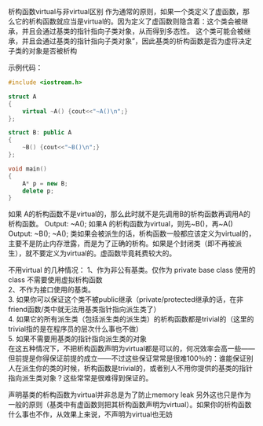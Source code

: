 析构函数virtual与非virtual区别
作为通常的原则，如果一个类定义了虚函数，那么它的析构函数就应当是virtual的。因为定义了虚函数则隐含着：这个类会被继承，并且会通过基类的指针指向子类对象，从而得到多态性。   这个类可能会被继承，并且会通过基类的指针指向子类对象”，因此基类的析构函数是否为虚将决定子类的对象是否被析构

示例代码：
```c++
#include <iostream.h>

struct A
{
    virtual ~A() {cout<<"~A()\n";}
};

struct B: public A
{
    ~B() {cout<<"~B()\n";}
};

void main()
{
    A* p = new B;
    delete p;
}
```

如果 A的析构函数不是virtual的，那么此时就不是先调用B的析构函数再调用A的析构函数。
Output:
~A(); 
如果A   的析构函数为virtual，则先~B()，再~A()  
Output:
~B();
~A();
       类如果会被派生的话，析构函数一般都应该定义为virtual的，主要不是防止内存泄露，而是为了正确的析构。如果是个封闭类（即不再被派生），就不要定义为virtual的。虚函数毕竟耗费较大的。

不用virtual 的几种情况：
  1、作为非公有基类。仅作为   private   base   class   使用的   class   不需要使用虚拟析构函数  
  2、不作为接口使用的基类。  
  3.   如果你可以保证这个类不被public继承（private/protected继承的话，在非friend函数/类中就无法用基类指针指向派生类了）  
  4.   如果它的所有派生类（包括派生类的派生类）的析构函数都是trivial的（这里的trivial指的是在程序员的层次什么事也不做）  
  5.   如果不需要用基类的指针指向派生类的对象  
  在这五种情况下，不把析构函数声明为virtual都是可以的，何况效率会高一些——但前提是你得保证前提的成立——不过这些保证常常是很难100％的：谁能保证别人在派生你的类的时候，析构函数是trivial的，或者别人不用你提供的基类的指针指向派生类对象？这些常常是很难得到保证的。  

声明基类的析构函数为virtual并非总是为了防止memory   leak   另外这也只是作为一般的原则（基类中有虚函数则把其析构函数声明为virtual）。如果你的析构函数什么事也不作，从效果上来说，不声明为virtual也无妨
